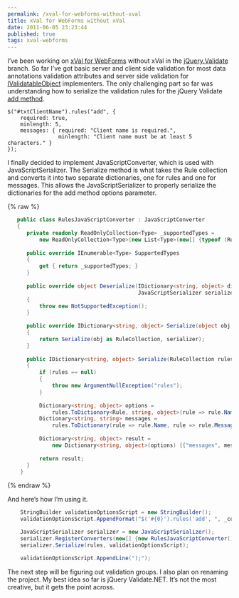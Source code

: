 ```yaml
---
permalink: /xval-for-webforms-without-xval
title: xVal for WebForms without xVal
date: 2011-06-05 23:23:44
published: true
tags: xval-webforms
---
```



I’ve been working on [xVal for WebForms](http://xvalwebforms.codeplex.com/) without xVal in the [jQuery.Validate](http://xvalwebforms.codeplex.com/SourceControl/list/changesets?branch=jQuery.Validate) branch. So far I’ve got basic server and client side validation for most data annotations validation attributes and server side validation for [IValidatableObject](http://msdn.microsoft.com/en-us/library/system.componentmodel.dataannotations.ivalidatableobject.aspx) implementers. The only challenging part so far was understanding how to serialize the validation rules for the jQuery Validate [add method](http://docs.jquery.com/Plugins/Validation/rules).

    $("#txtClientName").rules("add", { 
        required: true, 
        minlength: 5, 
        messages: { required: "Client name is required.", 
                    minlength: "Client name must be at least 5 characters." } 
    });

I finally decided to implement JavaScriptConverter, which is used with JavaScriptSerializer. The Serialize method is what takes the Rule collection and converts it into two separate dictionaries, one for rules and one for messages. This allows the JavaScriptSerializer to properly serialize the dictionaries for the add method options parameter.

{% raw %}
``` csharp
   public class RulesJavaScriptConverter : JavaScriptConverter
   {
      private readonly ReadOnlyCollection<Type> _supportedTypes =
          new ReadOnlyCollection<Type>(new List<Type>(new[] {typeof (RuleCollection)}));
   
      public override IEnumerable<Type> SupportedTypes
      {
          get { return _supportedTypes; }
      }
   
      public override object Deserialize(IDictionary<string, object> dictionary, Type type,
                                         JavaScriptSerializer serializer)
      {
          throw new NotSupportedException();
      }
   
      public override IDictionary<string, object> Serialize(object obj, JavaScriptSerializer serializer)
      {
          return Serialize(obj as RuleCollection, serializer);
      }
   
      public IDictionary<string, object> Serialize(RuleCollection rules, JavaScriptSerializer serializer)
      {
          if (rules == null)
          {
              throw new ArgumentNullException("rules");
          }
   
          Dictionary<string, object> options =
              rules.ToDictionary<Rule, string, object>(rule => rule.Name, rule => rule.Options);
          Dictionary<string, string> messages =
              rules.ToDictionary(rule => rule.Name, rule => rule.Message);
   
          Dictionary<string, object> result =
              new Dictionary<string, object>(options) {{"messages", messages}};
   
          return result;
      }
    }
```
{% endraw %}

And here’s how I’m using it.

``` csharp
    StringBuilder validationOptionsScript = new StringBuilder();
    validationOptionsScript.AppendFormat("$('#{0}').rules('add', ", _controlToValidateId);

    JavaScriptSerializer serializer = new JavaScriptSerializer();
    serializer.RegisterConverters(new[] {new RulesJavaScriptConverter()});
    serializer.Serialize(rules, validationOptionsScript);

    validationOptionsScript.AppendLine(");");
```

The next step will be figuring out validation groups. I also plan on renaming the project. My best idea so far is jQuery Validate.NET. It’s not the most creative, but it gets the point across.
